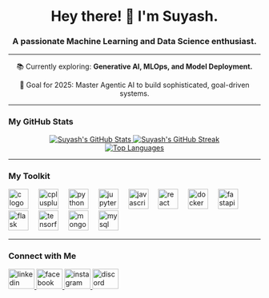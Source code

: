 <h1 align="center">Hey there! 👋 I'm Suyash.</h1>
<h3 align="center">A passionate Machine Learning and Data Science enthusiast.</h3>

---

<p align="center">📚 Currently exploring: <b>Generative AI, MLOps, and Model Deployment.</b></p>
<p align="center">🎯 Goal for 2025: Master Agentic AI to build sophisticated, goal-driven systems.</p>

---

### My GitHub Stats

<div align="center">
  <a href="https://github.com/suyash-04">
    <img src="https://github-readme-stats.vercel.app/api?username=suyash-04&show_icons=true&theme=onedark&hide_border=true" alt="Suyash's GitHub Stats" />
  </a>
  <a href="https://github.com/suyash-04">
    <img src="https://github-readme-streak-stats.vercel.app/?user=suyash-04&theme=onedark&hide_border=true" alt="Suyash's GitHub Streak" />
  </a>
</div>
<div align="center">
  <a href="https://github.com/suyash-04">
    <img src="https://github-readme-stats.vercel.app/api/top-langs/?username=suyash-04&theme=onedark&hide_border=true" alt="Top Languages" />
  </a>
</div>

---

### My Toolkit

<div align="left">
  <img src="https://cdn.jsdelivr.net/gh/devicons/devicon/icons/c/c-original.svg" height="40" alt="c logo"  />
  <img width="12" />
  <img src="https://cdn.jsdelivr.net/gh/devicons/devicon/icons/cplusplus/cplusplus-original.svg" height="40" alt="cplusplus logo"  />
  <img width="12" />
  <img src="https://cdn.jsdelivr.net/gh/devicons/devicon/icons/python/python-original.svg" height="40" alt="python logo"  />
  <img width="12" />
  <img src="https://cdn.jsdelivr.net/gh/devicons/devicon/icons/jupyter/jupyter-original.svg" height="40" alt="jupyter logo"  />
  <img width="12" />
  <img src="https://cdn.jsdelivr.net/gh/devicons/devicon/icons/javascript/javascript-original.svg" height="40" alt="javascript logo"  />
  <img width="12" />
  <img src="https://cdn.jsdelivr.net/gh/devicons/devicon/icons/react/react-original.svg" height="40" alt="react logo"  />
  <img width="12" />
  <img src="https://cdn.jsdelivr.net/gh/devicons/devicon/icons/docker/docker-original.svg" height="40" alt="docker logo"  />
  <img width="12" />
  <img src="https://cdn.jsdelivr.net/gh/devicons/devicon/icons/fastapi/fastapi-original.svg" height="40" alt="fastapi logo"  />
  <img width="12" />
  <img src="https://cdn.jsdelivr.net/gh/devicons/devicon/icons/flask/flask-original.svg" height="40" alt="flask logo"  />
  <img width="12" />
  <img src="https://cdn.jsdelivr.net/gh/devicons/devicon/icons/tensorflow/tensorflow-original.svg" height="40" alt="tensorflow logo"  />
  <img width="12" />
  <img src="https://cdn.jsdelivr.net/gh/devicons/devicon/icons/mongodb/mongodb-original.svg" height="40" alt="mongodb logo"  />
  <img width="12" />
  <img src="https://cdn.jsdelivr.net/gh/devicons/devicon/icons/mysql/mysql-original.svg" height="40" alt="mysql logo"  />
</div>

---

### Connect with Me

<div align="left">
  <a href="https://www.linkedin.com/in/suyash-adhikari-b8aaa5268/" target="_blank">
    <img src="https://raw.githubusercontent.com/maurodesouza/profile-readme-generator/master/src/assets/icons/social/linkedin/default.svg" width="52" height="40" alt="linkedin logo" />
  </a>
  <a href="https://www.facebook.com/suyash.adhikari.52" target="_blank">
    <img src="https://raw.githubusercontent.com/maurodesouza/profile-readme-generator/master/src/assets/icons/social/facebook/default.svg" width="52" height="40" alt="facebook logo" />
  </a>
  <a href="https://www.instagram.com/suy_esshhh/" target="_blank">
    <img src="https://raw.githubusercontent.com/maurodesouza/profile-readme-generator/master/src/assets/icons/social/instagram/default.svg" width="52" height="40" alt="instagram logo" />
  </a>
  <a href="https://discord.com/users/suyash2828" target="_blank">
    <img src="https://raw.githubusercontent.com/maurodesouza/profile-readme-generator/master/src/assets/icons/social/discord/default.svg" width="52" height="40" alt="discord logo" />
  </a>
</div>